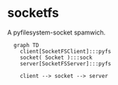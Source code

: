 # socketfs

A pyfilesystem-socket spamwich.

```mermaid
  graph TD
    client[SocketFSClient]:::pyfs
    socket( Socket ):::sock
    server[SocketFSServer]:::pyfs

    client --> socket --> server
```


